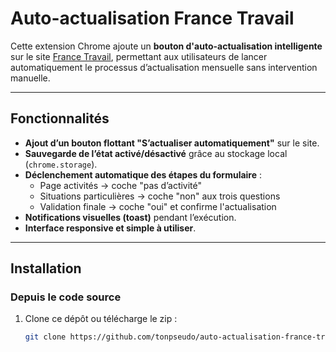 # Auto-actualisation France Travail

Cette extension Chrome ajoute un **bouton d'auto-actualisation intelligente** sur le site [France Travail](https://www.francetravail.fr), permettant aux utilisateurs de lancer automatiquement le processus d’actualisation mensuelle sans intervention manuelle.

---

## Fonctionnalités

- **Ajout d’un bouton flottant "S’actualiser automatiquement"** sur le site.
- **Sauvegarde de l’état activé/désactivé** grâce au stockage local (`chrome.storage`).
- **Déclenchement automatique des étapes du formulaire** :
  - Page activités → coche "pas d’activité"
  - Situations particulières → coche "non" aux trois questions
  - Validation finale → coche "oui" et confirme l'actualisation
- **Notifications visuelles (toast)** pendant l’exécution.
- **Interface responsive et simple à utiliser**.

---

## Installation

### Depuis le code source

1. Clone ce dépôt ou télécharge le zip :
   ```bash
   git clone https://github.com/tonpseudo/auto-actualisation-france-travail.git